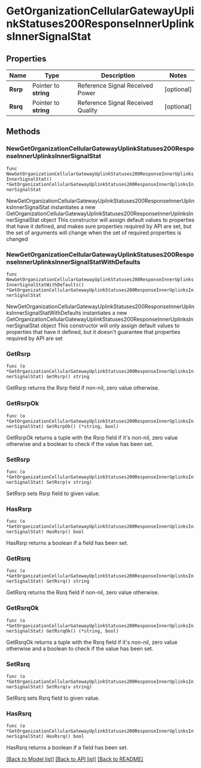 # GetOrganizationCellularGatewayUplinkStatuses200ResponseInnerUplinksInnerSignalStat

## Properties

Name | Type | Description | Notes
------------ | ------------- | ------------- | -------------
**Rsrp** | Pointer to **string** | Reference Signal Received Power | [optional] 
**Rsrq** | Pointer to **string** | Reference Signal Received Quality | [optional] 

## Methods

### NewGetOrganizationCellularGatewayUplinkStatuses200ResponseInnerUplinksInnerSignalStat

`func NewGetOrganizationCellularGatewayUplinkStatuses200ResponseInnerUplinksInnerSignalStat() *GetOrganizationCellularGatewayUplinkStatuses200ResponseInnerUplinksInnerSignalStat`

NewGetOrganizationCellularGatewayUplinkStatuses200ResponseInnerUplinksInnerSignalStat instantiates a new GetOrganizationCellularGatewayUplinkStatuses200ResponseInnerUplinksInnerSignalStat object
This constructor will assign default values to properties that have it defined,
and makes sure properties required by API are set, but the set of arguments
will change when the set of required properties is changed

### NewGetOrganizationCellularGatewayUplinkStatuses200ResponseInnerUplinksInnerSignalStatWithDefaults

`func NewGetOrganizationCellularGatewayUplinkStatuses200ResponseInnerUplinksInnerSignalStatWithDefaults() *GetOrganizationCellularGatewayUplinkStatuses200ResponseInnerUplinksInnerSignalStat`

NewGetOrganizationCellularGatewayUplinkStatuses200ResponseInnerUplinksInnerSignalStatWithDefaults instantiates a new GetOrganizationCellularGatewayUplinkStatuses200ResponseInnerUplinksInnerSignalStat object
This constructor will only assign default values to properties that have it defined,
but it doesn't guarantee that properties required by API are set

### GetRsrp

`func (o *GetOrganizationCellularGatewayUplinkStatuses200ResponseInnerUplinksInnerSignalStat) GetRsrp() string`

GetRsrp returns the Rsrp field if non-nil, zero value otherwise.

### GetRsrpOk

`func (o *GetOrganizationCellularGatewayUplinkStatuses200ResponseInnerUplinksInnerSignalStat) GetRsrpOk() (*string, bool)`

GetRsrpOk returns a tuple with the Rsrp field if it's non-nil, zero value otherwise
and a boolean to check if the value has been set.

### SetRsrp

`func (o *GetOrganizationCellularGatewayUplinkStatuses200ResponseInnerUplinksInnerSignalStat) SetRsrp(v string)`

SetRsrp sets Rsrp field to given value.

### HasRsrp

`func (o *GetOrganizationCellularGatewayUplinkStatuses200ResponseInnerUplinksInnerSignalStat) HasRsrp() bool`

HasRsrp returns a boolean if a field has been set.

### GetRsrq

`func (o *GetOrganizationCellularGatewayUplinkStatuses200ResponseInnerUplinksInnerSignalStat) GetRsrq() string`

GetRsrq returns the Rsrq field if non-nil, zero value otherwise.

### GetRsrqOk

`func (o *GetOrganizationCellularGatewayUplinkStatuses200ResponseInnerUplinksInnerSignalStat) GetRsrqOk() (*string, bool)`

GetRsrqOk returns a tuple with the Rsrq field if it's non-nil, zero value otherwise
and a boolean to check if the value has been set.

### SetRsrq

`func (o *GetOrganizationCellularGatewayUplinkStatuses200ResponseInnerUplinksInnerSignalStat) SetRsrq(v string)`

SetRsrq sets Rsrq field to given value.

### HasRsrq

`func (o *GetOrganizationCellularGatewayUplinkStatuses200ResponseInnerUplinksInnerSignalStat) HasRsrq() bool`

HasRsrq returns a boolean if a field has been set.


[[Back to Model list]](../README.md#documentation-for-models) [[Back to API list]](../README.md#documentation-for-api-endpoints) [[Back to README]](../README.md)



